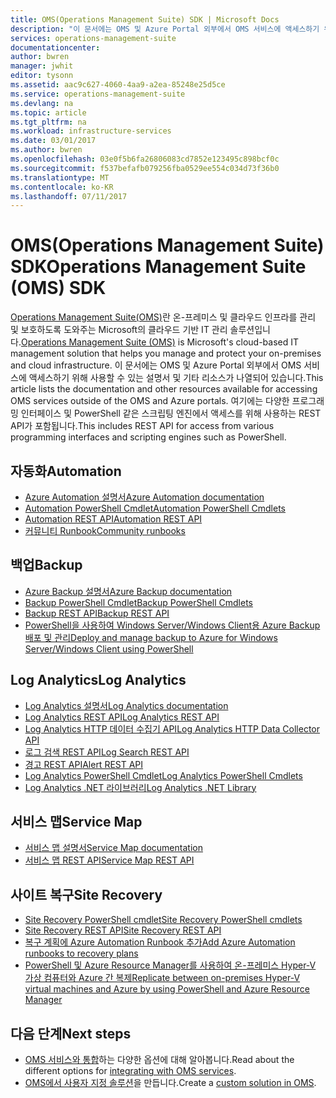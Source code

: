 ```yaml
---
title: OMS(Operations Management Suite) SDK | Microsoft Docs
description: "이 문서에는 OMS 및 Azure Portal 외부에서 OMS 서비스에 액세스하기 위해 사용할 수 있는 설명서 및 기타 리소스가 나열되어 있습니다.  여기에는 다양한 프로그래밍 인터페이스 및 PowerShell 같은 스크립팅 엔진에서 액세스를 위해 사용하는 REST API가 포함됩니다."
services: operations-management-suite
documentationcenter: 
author: bwren
manager: jwhit
editor: tysonn
ms.assetid: aac9c627-4060-4aa9-a2ea-85248e25d5ce
ms.service: operations-management-suite
ms.devlang: na
ms.topic: article
ms.tgt_pltfrm: na
ms.workload: infrastructure-services
ms.date: 03/01/2017
ms.author: bwren
ms.openlocfilehash: 03e0f5b6fa26806083cd7852e123495c898bcf0c
ms.sourcegitcommit: f537befafb079256fba0529ee554c034d73f36b0
ms.translationtype: MT
ms.contentlocale: ko-KR
ms.lasthandoff: 07/11/2017
---
```

# <a name="operations-management-suite-oms-sdk"></a><span data-ttu-id="c5ba0-104">OMS(Operations Management Suite) SDK</span><span class="sxs-lookup"><span data-stu-id="c5ba0-104">Operations Management Suite (OMS) SDK</span></span>
<span data-ttu-id="c5ba0-105">[Operations Management Suite(OMS)](operations-management-suite-overview.md)란 온-프레미스 및 클라우드 인프라를 관리 및 보호하도록 도와주는 Microsoft의 클라우드 기반 IT 관리 솔루션입니다.</span><span class="sxs-lookup"><span data-stu-id="c5ba0-105">[Operations Management Suite (OMS)](operations-management-suite-overview.md) is Microsoft's cloud-based IT management solution that helps you manage and protect your on-premises and cloud infrastructure.</span></span>  <span data-ttu-id="c5ba0-106">이 문서에는 OMS 및 Azure Portal 외부에서 OMS 서비스에 액세스하기 위해 사용할 수 있는 설명서 및 기타 리소스가 나열되어 있습니다.</span><span class="sxs-lookup"><span data-stu-id="c5ba0-106">This article lists the documentation and other resources available for accessing OMS services outside of the OMS and Azure portals.</span></span>  <span data-ttu-id="c5ba0-107">여기에는 다양한 프로그래밍 인터페이스 및 PowerShell 같은 스크립팅 엔진에서 액세스를 위해 사용하는 REST API가 포함됩니다.</span><span class="sxs-lookup"><span data-stu-id="c5ba0-107">This includes REST API for access from various programming interfaces and scripting engines such as PowerShell.</span></span> 

## <a name="automation"></a><span data-ttu-id="c5ba0-108">자동화</span><span class="sxs-lookup"><span data-stu-id="c5ba0-108">Automation</span></span>
* [<span data-ttu-id="c5ba0-109">Azure Automation 설명서</span><span class="sxs-lookup"><span data-stu-id="c5ba0-109">Azure Automation documentation</span></span>](http://azure.microsoft.com/documentation/services/automation)
* [<span data-ttu-id="c5ba0-110">Automation PowerShell Cmdlet</span><span class="sxs-lookup"><span data-stu-id="c5ba0-110">Automation PowerShell Cmdlets</span></span>](http://msdn.microsoft.com/library/dn690262.aspx)
* [<span data-ttu-id="c5ba0-111">Automation REST API</span><span class="sxs-lookup"><span data-stu-id="c5ba0-111">Automation REST API</span></span>](http://msdn.microsoft.com/library/mt662285.aspx)
* [<span data-ttu-id="c5ba0-112">커뮤니티 Runbook</span><span class="sxs-lookup"><span data-stu-id="c5ba0-112">Community runbooks</span></span>](https://gallery.technet.microsoft.com/scriptcenter/site/search?f%5B0%5D.Type=RootCategory&f%5B0%5D.Value=WindowsAzure&f%5B0%5D.Text=Windows%20Azure)

## <a name="backup"></a><span data-ttu-id="c5ba0-113">백업</span><span class="sxs-lookup"><span data-stu-id="c5ba0-113">Backup</span></span>
* [<span data-ttu-id="c5ba0-114">Azure Backup 설명서</span><span class="sxs-lookup"><span data-stu-id="c5ba0-114">Azure Backup documentation</span></span>](http://azure.microsoft.com/documentation/services/backup)
* [<span data-ttu-id="c5ba0-115">Backup PowerShell Cmdlet</span><span class="sxs-lookup"><span data-stu-id="c5ba0-115">Backup PowerShell Cmdlets</span></span>](https://msdn.microsoft.com/library/mt619253.aspx)
* [<span data-ttu-id="c5ba0-116">Backup REST API</span><span class="sxs-lookup"><span data-stu-id="c5ba0-116">Backup REST API</span></span>](https://msdn.microsoft.com/library/azure/mt772375.aspx)
* [<span data-ttu-id="c5ba0-117">PowerShell을 사용하여 Windows Server/Windows Client용 Azure Backup 배포 및 관리</span><span class="sxs-lookup"><span data-stu-id="c5ba0-117">Deploy and manage backup to Azure for Windows Server/Windows Client using PowerShell</span></span>](../backup/backup-client-automation.md)

## <a name="log-analytics"></a><span data-ttu-id="c5ba0-118">Log Analytics</span><span class="sxs-lookup"><span data-stu-id="c5ba0-118">Log Analytics</span></span>
* [<span data-ttu-id="c5ba0-119">Log Analytics 설명서</span><span class="sxs-lookup"><span data-stu-id="c5ba0-119">Log Analytics documentation</span></span>](http://azure.microsoft.com/documentation/services/log-analytics)
* [<span data-ttu-id="c5ba0-120">Log Analytics REST API</span><span class="sxs-lookup"><span data-stu-id="c5ba0-120">Log Analytics REST API</span></span>](/rest/api/loganalytics)
* [<span data-ttu-id="c5ba0-121">Log Analytics HTTP 데이터 수집기 API</span><span class="sxs-lookup"><span data-stu-id="c5ba0-121">Log Analytics HTTP Data Collector API</span></span>](../log-analytics/log-analytics-data-collector-api.md)
* [<span data-ttu-id="c5ba0-122">로그 검색 REST API</span><span class="sxs-lookup"><span data-stu-id="c5ba0-122">Log Search REST  API</span></span>](../log-analytics/log-analytics-log-search-api.md)
* [<span data-ttu-id="c5ba0-123">경고 REST API</span><span class="sxs-lookup"><span data-stu-id="c5ba0-123">Alert REST API</span></span>](../log-analytics/log-analytics-api-alerts.md)
* [<span data-ttu-id="c5ba0-124">Log Analytics PowerShell Cmdlet</span><span class="sxs-lookup"><span data-stu-id="c5ba0-124">Log Analytics PowerShell Cmdlets</span></span>](https://msdn.microsoft.com/library/mt188224.aspx)
* [<span data-ttu-id="c5ba0-125">Log Analytics .NET 라이브러리</span><span class="sxs-lookup"><span data-stu-id="c5ba0-125">Log Analytics .NET Library</span></span>](https://www.nuget.org/packages/Microsoft.Azure.Management.OperationalInsights/0.16.0-preview)

## <a name="service-map"></a><span data-ttu-id="c5ba0-126">서비스 맵</span><span class="sxs-lookup"><span data-stu-id="c5ba0-126">Service Map</span></span>
* [<span data-ttu-id="c5ba0-127">서비스 맵 설명서</span><span class="sxs-lookup"><span data-stu-id="c5ba0-127">Service Map documentation</span></span>](operations-management-suite-service-map.md)
* [<span data-ttu-id="c5ba0-128">서비스 맵 REST API</span><span class="sxs-lookup"><span data-stu-id="c5ba0-128">Service Map REST API</span></span>](https://docs.microsoft.com/rest/api/servicemap/)

## <a name="site-recovery"></a><span data-ttu-id="c5ba0-129">사이트 복구</span><span class="sxs-lookup"><span data-stu-id="c5ba0-129">Site Recovery</span></span>
* [<span data-ttu-id="c5ba0-130">Site Recovery PowerShell cmdlet</span><span class="sxs-lookup"><span data-stu-id="c5ba0-130">Site Recovery PowerShell cmdlets</span></span>](https://msdn.microsoft.com/library/mt637930.aspx)
* [<span data-ttu-id="c5ba0-131">Site Recovery REST API</span><span class="sxs-lookup"><span data-stu-id="c5ba0-131">Site Recovery REST API</span></span>](https://msdn.microsoft.com/library/azure/mt750497.aspx)
* [<span data-ttu-id="c5ba0-132">복구 계획에 Azure Automation Runbook 추가</span><span class="sxs-lookup"><span data-stu-id="c5ba0-132">Add Azure Automation runbooks to recovery plans</span></span>](../site-recovery/site-recovery-runbook-automation.md)
* [<span data-ttu-id="c5ba0-133">PowerShell 및 Azure Resource Manager를 사용하여 온-프레미스 Hyper-V 가상 컴퓨터와 Azure 간 복제</span><span class="sxs-lookup"><span data-stu-id="c5ba0-133">Replicate between on-premises Hyper-V virtual machines and Azure by using PowerShell and Azure Resource Manager</span></span>](../site-recovery/site-recovery-deploy-with-powershell-resource-manager.md)

## <a name="next-steps"></a><span data-ttu-id="c5ba0-134">다음 단계</span><span class="sxs-lookup"><span data-stu-id="c5ba0-134">Next steps</span></span>
* <span data-ttu-id="c5ba0-135">[OMS 서비스와 통합](operations-management-suite-integration.md)하는 다양한 옵션에 대해 알아봅니다.</span><span class="sxs-lookup"><span data-stu-id="c5ba0-135">Read about the different options for [integrating with OMS services](operations-management-suite-integration.md).</span></span>
* <span data-ttu-id="c5ba0-136">[OMS에서 사용자 지정 솔루션](operations-management-suite-solutions-creating.md)을 만듭니다.</span><span class="sxs-lookup"><span data-stu-id="c5ba0-136">Create a [custom solution in OMS](operations-management-suite-solutions-creating.md).</span></span>

